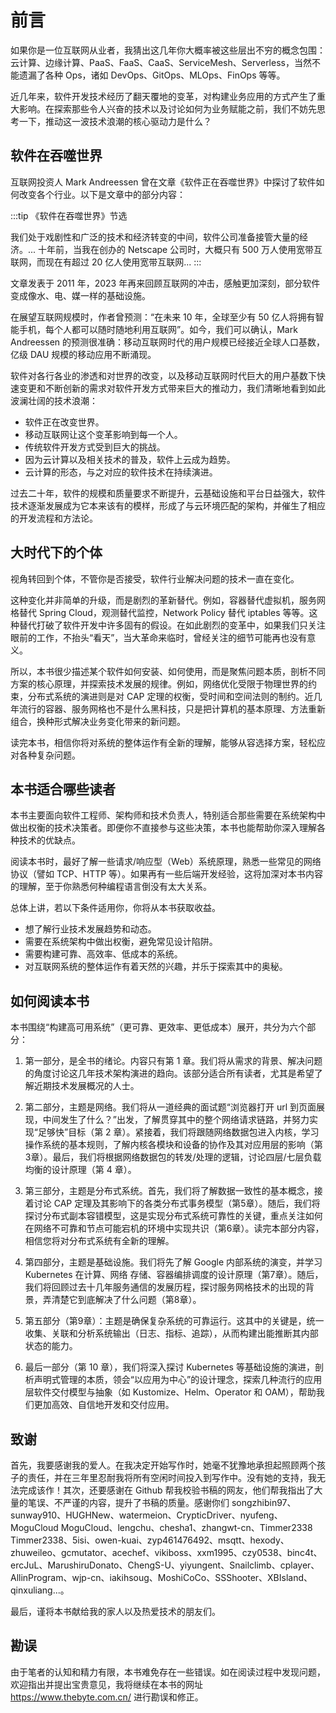 # 前言

如果你是一位互联网从业者，我猜出这几年你大概率被这些层出不穷的概念包围：云计算、边缘计算、PaaS、FaaS、CaaS、ServiceMesh、Serverless，当然不能遗漏了各种 Ops，诸如 DevOps、GitOps、MLOps、FinOps 等等。

近几年来，软件开发技术经历了翻天覆地的变革，对构建业务应用的方式产生了重大影响。在探索那些令人兴奋的技术以及讨论如何为业务赋能之前，我们不妨先思考一下，推动这一波技术浪潮的核心驱动力是什么？

## 软件在吞噬世界

互联网投资人 Mark Andreessen 曾在文章《软件正在吞噬世界》中探讨了软件如何改变各个行业。以下是文章中的部分内容：

:::tip 《软件在吞噬世界》节选

我们处于戏剧性和广泛的技术和经济转变的中间，软件公司准备接管大量的经济。...
十年前，当我在创办的 Netscape 公司时，大概只有 500 万人使用宽带互联网，而现在有超过 20 亿人使用宽带互联网...
:::

文章发表于 2011 年，2023 年再来回顾互联网的冲击，感触更加深刻，部分软件变成像水、电、媒一样的基础设施。

在展望互联网规模时，作者曾预测：“在未来 10 年，全球至少有 50 亿人将拥有智能手机，每个人都可以随时随地利用互联网”。如今，我们可以确认，Mark Andreessen 的预测很准确：移动互联网时代的用户规模已经接近全球人口基数，亿级 DAU 规模的移动应用不断涌现。

软件对各行各业的渗透和对世界的改变，以及移动互联网时代巨大的用户基数下快速变更和不断创新的需求对软件开发方式带来巨大的推动力，我们清晰地看到如此波澜壮阔的技术浪潮：

- 软件正在改变世界。
- 移动互联网让这个变革影响到每一个人。
- 传统软件开发方式受到巨大的挑战。
- 因为云计算以及相关技术的普及，软件上云成为趋势。
- 云计算的形态，与之对应的软件技术在持续演进。

过去二十年，软件的规模和质量要求不断提升，云基础设施和平台日益强大，软件技术逐渐发展成为它本来该有的模样，形成了与云环境匹配的架构，并催生了相应的开发流程和方法论。

## 大时代下的个体

视角转回到个体，不管你是否接受，软件行业解决问题的技术一直在变化。

这种变化并非简单的升级，而是剧烈的革新替代。例如，容器替代虚拟机，服务网格替代 Spring Cloud，观测替代监控，Network Policy 替代 iptables 等等。这种替代打破了软件开发中许多固有的假设。在如此剧烈的变革中，如果我们只关注眼前的工作，不抬头“看天”，当大革命来临时，曾经关注的细节可能再也没有意义。


所以，本书很少描述某个软件如何安装、如何使用，而是聚焦问题本质，剖析不同方案的核心原理，并探索技术发展的规律。例如，网络优化受限于物理世界的约束，分布式系统的演进则是对 CAP 定理的权衡，受时间和空间法则的制约。近几年流行的容器、服务网格也不是什么黑科技，只是把计算机的基本原理、方法重新组合，换种形式解决业务变化带来的新问题。

读完本书，相信你将对系统的整体运作有全新的理解，能够从容选择方案，轻松应对各种复杂问题。

## 本书适合哪些读者

本书主要面向软件工程师、架构师和技术负责人，特别适合那些需要在系统架构中做出权衡的技术决策者。即便你不直接参与这些决策，本书也能帮助你深入理解各种技术的优缺点。

阅读本书时，最好了解一些请求/响应型（Web）系统原理，熟悉一些常见的网络协议（譬如 TCP、HTTP 等）。如果再有一些后端开发经验，这将加深对本书内容的理解，至于你熟悉何种编程语言倒没有太大关系。

总体上讲，若以下条件适用你，你将从本书获取收益。

- 想了解行业技术发展趋势和动态。
- 需要在系统架构中做出权衡，避免常见设计陷阱。
- 需要构建可靠、高效率、低成本的系统。
- 对互联网系统的整体运作有着天然的兴趣，并乐于探索其中的奥秘。

## 如何阅读本书

本书围绕“构建高可用系统”（更可靠、更效率、更低成本）展开，共分为六个部分：

1. 第一部分，是全书的绪论。内容只有第 1 章。我们将从需求的背景、解决问题的角度讨论这几年技术架构演进的趋向。该部分适合所有读者，尤其是希望了解近期技术发展概况的人士。

2. 第二部分，主题是网络。我们将从一道经典的面试题“浏览器打开 url 到页面展现，中间发生了什么？”出发，了解贯穿其中的整个网络请求链路，并努力实现“足够快”目标（第 2 章）。紧接着，我们将跟随网络数据包进入内核，学习操作系统的基本规则，了解内核各模块和设备的协作及其对应用层的影响（第3章）。最后，我们将根据网络数据包的转发/处理的逻辑，讨论四层/七层负载均衡的设计原理（第 4 章）。

3. 第三部分，主题是分布式系统。首先，我们将了解数据一致性的基本概念，接着讨论 CAP 定理及其影响下的各类分布式事务模型（第5章）。随后，我们将探讨分布式副本容错模型，这是实现分布式系统可靠性的关键，重点关注如何在网络不可靠和节点可能宕机的环境中实现共识（第6章）。读完本部分内容，相信您将对分布式系统有全新的理解。
4. 第四部分，主题是基础设施。我们将先了解 Google 内部系统的演变，并学习 Kubernetes 在计算、网络
存储、容器编排调度的设计原理（第7章）。随后，我们将回顾过去十几年服务通信的发展历程，探讨服务网格技术的出现的背景，弄清楚它到底解决了什么问题（第8章）。

5. 第五部分（第9章）：主题是确保复杂系统的可靠运行。这其中的关键是，统一收集、关联和分析系统输出（日志、指标、追踪），从而构建出能推断其内部状态的能力。
6. 最后一部分（第 10 章），我们将深入探讨 Kubernetes 等基础设施的演进，剖析声明式管理的本质，领会“以应用为中心”的设计理念，探索几种流行的应用层软件交付模型与抽象（如 Kustomize、Helm、Operator 和 OAM），帮助我们更加高效、自信地开发和交付应用。

## 致谢

首先，我要感谢我的爱人。在我决定开始写作时，她毫不犹豫地承担起照顾两个孩子的责任，并在三年里忍耐我将所有空闲时间投入到写作中。没有她的支持，我无法完成该作！其次，还要感谢在 Github 帮我校验书稿的网友，他们帮我指出了大量的笔误、不严谨的内容，提升了书稿的质量。感谢你们 songzhibin97、sunway910、HUGHNew、watermeion、CrypticDriver、nyufeng、MoguCloud
MoguCloud、lengchu、chesha1、zhangwt-cn、Timmer2338
Timmer2338、5isi、owen-kuai、zyp461476492、msqtt、hexody、zhuweileo、gcmutator、acechef、vikiboss、xxm1995、czy0538、binc4t、ercJuL、MarushiruDonato、ChengS-U、yiyungent、Snailclimb、cplayer、AllinProgram、wjp-cn、iakihsoug、MoshiCoCo、SSShooter、XBIsland、qinxuliang...。

最后，谨将本书献给我的家人以及热爱技术的朋友们。

## 勘误

由于笔者的认知和精力有限，本书难免存在一些错误。如在阅读过程中发现问题，欢迎指出并提出宝贵意见，我将继续在本书的网址 https://www.thebyte.com.cn/ 进行勘误和修正。

